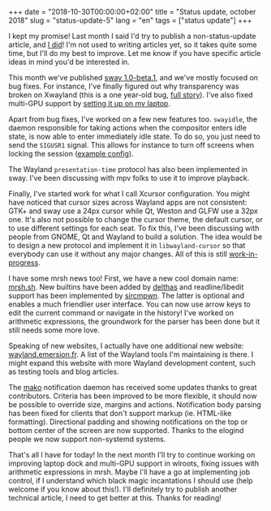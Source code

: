 +++
date = "2018-10-30T00:00:00+02:00"
title = "Status update, october 2018"
slug = "status-update-5"
lang = "en"
tags = ["status update"]
+++

I kept my promise! Last month I said I'd try to publish a non-status-update
article, and [I did][wayland-rendering-loop]! I'm not used to writing articles
yet, so it takes quite some time, but I'll do my best to improve. Let me know if
you have specific article ideas in mind you'd be interested in.

This month we've published [sway 1.0-beta.1], and we've mostly focused on bug
fixes. For instance, I've finally figured out why transparency was broken on
Xwayland (this is a one year-old bug, [full story][xwayland-transparency]). I've
also fixed multi-GPU support by [setting it up on my laptop][mgpu-setup].

Apart from bug fixes, I've worked on a few new features too. `swayidle`, the
daemon responsible for taking actions when the compositor enters idle state, is
now able to enter immediately idle state. To do so, you just need to send the
`SIGUSR1` signal. This allows for instance to turn off screens when locking the
session ([example config][swayidle-config]).

The Wayland `presentation-time` protocol has also been implemented in sway. I've
been discussing with mpv folks to use it to improve playback.

Finally, I've started work for what I call Xcursor configuration. You might have
noticed that cursor sizes across Wayland apps are not consistent: GTK+ and sway
use a 24px cursor while Qt, Weston and GLFW use a 32px one. It's also not
possible to change the cursor theme, the default cursor, or to use different
settings for each seat. To fix this, I've been discussing with people from
GNOME, Qt and Wayland to build a solution. The idea would be to design a new
protocol and implement it in `libwayland-cursor` so that everybody can use it
without any major changes. All of this is still
[work-in-progress][wlroots-xcursor-configuration].

I have some mrsh news too! First, we have a new cool domain name: [mrsh.sh]. New
builtins have been added by [delthas] and readline/libedit support has been
implemented by [sircmpwn]. The latter is optional and enables a much friendlier
user interface. You can now use arrow keys to edit the current command or
navigate in the history! I've worked on arithmetic expressions, the groundwork
for the parser has been done but it still needs some more love.

Speaking of new websites, I actually have one additional new website:
[wayland.emersion.fr]. A list of the Wayland tools I'm maintaining is there. I
might expand this website with more Wayland development content, such as testing
tools and blog articles.

The [mako] notification daemon has received some updates thanks to great
contributors. Criteria has been improved to be more flexible, it should now be
possible to override size, margins and actions. Notification body parsing has
been fixed for clients that don't support markup (ie. HTML-like formatting).
Directional padding and showing notifications on the top or bottom center of the
screen are now supported. Thanks to the elogind people we now support
non-systemd systems.

That's all I have for today! In the next month I'll try to continue working on
improving laptop dock and multi-GPU support in wlroots, fixing issues with
arithmetic expressions in mrsh. Maybe I'll have a go at implementing job
control, if I understand which black magic incantations I should use (help
welcome if you know about this!). I'll definitely try to publish another
technical article, I need to get better at this. Thanks for reading!

[wayland-rendering-loop]: https://emersion.fr/blog/2018/wayland-rendering-loop/
[sway 1.0-beta.1]: https://github.com/swaywm/sway/releases/tag/1.0-beta.1
[xwayland-transparency]: https://github.com/swaywm/wlroots/issues/348
[mgpu-setup]: https://octodon.social/@emersion/100980595793850055
[swayidle-config]: https://git.sr.ht/%7Eemersion/dotfiles/tree/0e2472fea6f560f7fb788183ac668f29e4dfecf4/.config/sway/config#L137
[wlroots-xcursor-configuration]: https://github.com/swaywm/wlroots/pull/1324
[mrsh.sh]: https://mrsh.sh
[delthas]: https://delthas.fr/
[sircmpwn]: https://drewdevault.com/
[wayland.emersion.fr]: https://wayland.emersion.fr/
[mako]: https://wayland.emersion.fr/mako
